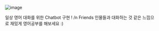![image](https://github.com/KU-BIG/KUBIG_2024_SPRING/assets/138667891/cd54fec5-8ded-430d-857d-cd9f65092d07)

일상 영어 대화를 위한 Chatbot 구현 ! /n
Friends 인물들과 대화하는 것 같은 느낌으로 재밌게 영어공부를 해보세요 :)
